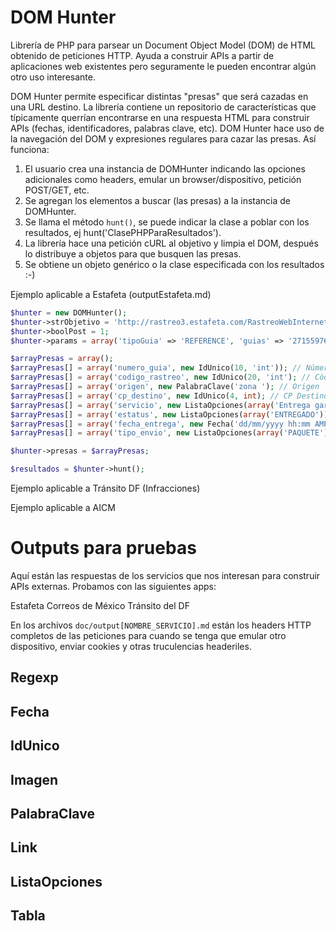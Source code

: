 DOM Hunter
===

Librería de PHP para parsear un Document Object Model (DOM) de HTML obtenido de peticiones HTTP. Ayuda a construir APIs a partir de aplicaciones web existentes pero seguramente le pueden encontrar algún otro uso interesante.

DOM Hunter permite especificar distintas "presas" que será cazadas en una URL destino. La librería contiene un repositorio de características que típicamente querrían encontrarse en una respuesta HTML para construir APIs (fechas, identificadores, palabras clave, etc). DOM Hunter hace uso de la navegación del DOM y expresiones regulares para cazar las presas. Así funciona:

 1. El usuario crea una instancia de DOMHunter indicando las opciones adicionales como headers, emular un browser/dispositivo, petición POST/GET, etc.
 2. Se agregan los elementos a buscar (las presas) a la instancia de DOMHunter.
 3. Se llama el método `hunt()`, se puede indicar la clase a poblar con los resultados, ej hunt('ClasePHPParaResultados').
 4. La librería hace una petición cURL al objetivo y limpia el DOM, después lo distribuye a objetos para que busquen las presas.
 5. Se obtiene un objeto genérico o la clase especificada con los resultados :-)


Ejemplo aplicable a Estafeta (outputEstafeta.md)

```php
$hunter = new DOMHunter();
$hunter->strObjetivo = 'http://rastreo3.estafeta.com/RastreoWebInternet/consultaEnvio.do';
$hunter->boolPost = 1;
$hunter->params = array('tipoGuia' => 'REFERENCE', 'guias' => '2715597604');

$arrayPresas = array();
$arrayPresas[] = array('numero_guia', new IdUnico(10, 'int')); // Número de guía
$arrayPresas[] = array('codigo_rastreo', new IdUnico(20, 'int'); // Código de rastreo
$arrayPresas[] = array('origen', new PalabraClave('zona '); // Origen
$arrayPresas[] = array('cp_destino', new IdUnico(4, int); // CP Destino
$arrayPresas[] = array('servicio', new ListaOpciones(array('Entrega garantizada al segundo día hábil','Entrega garantizada al tercer día hábil')); // Servicio
$arrayPresas[] = array('estatus', new ListaOpciones(array('ENTREGADO')); // Estatus
$arrayPresas[] = array('fecha_entrega', new Fecha('dd/mm/yyyy hh:mm AMPM'); // Fecha y Hora de entrega
$arrayPresas[] = array('tipo_envio', new ListaOpciones(array('PAQUETE')); // Tipo de envío

$hunter->presas = $arrayPresas;

$resultados = $hunter->hunt();
```

Ejemplo aplicable a Tránsito DF (Infracciones)

Ejemplo aplicable a AICM


Outputs para pruebas
===

Aquí están las respuestas de los servicios que nos interesan para construir APIs externas. Probamos con las siguientes apps:

Estafeta
Correos de México
Tránsito del DF

En los archivos `doc/output[NOMBRE_SERVICIO].md` están los headers HTTP completos de las peticiones para cuando se tenga que emular otro dispositivo, enviar cookies y otras truculencias headeriles.


Regexp
-----------



Fecha
-----------



IdUnico
-----------



Imagen
-----------



PalabraClave
-----------



Link
-----------



ListaOpciones
-----------



Tabla
-----------
